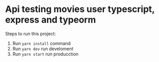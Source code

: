 # Api testing movies user typescript, express and typeorm

Steps to run this project:

1. Run `yarn install` command
2. Run `yarn dev` run develoment
3. Run `yarn start` run producction

